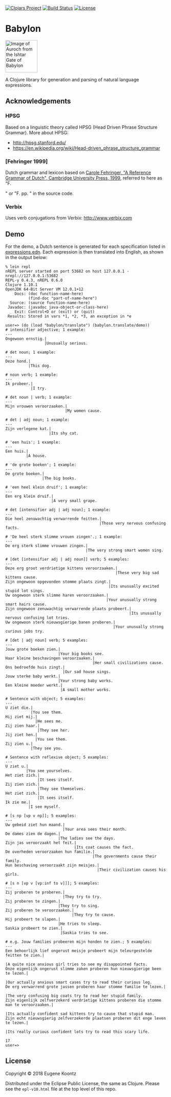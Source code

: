 [![Clojars Project](https://img.shields.io/clojars/v/babylon.svg)](https://clojars.org/babylon)
[![Build Status](https://secure.travis-ci.org/ekoontz/babylon.png?branch=master)](http://travis-ci.org/ekoontz/babylon)
[![License](https://img.shields.io/badge/License-EPL%201.0-red.svg)](https://opensource.org/licenses/EPL-1.0)

# Babylon

<div>
  <a href="https://en.wikipedia.org/wiki/Ishtar_Gate">
    <img alt="Image of Auroch from the Ishtar Gate of Babylon" 
         src="https://www.ancient.eu/uploads/images/738.jpg?v=1485682813" height="100">
  </a>
</div>

A Clojure library for generation and parsing of natural language expressions.

## Acknowledgements

### HPSG

Based on a linguistic theory called HPSG (Head Driven Phrase Structure Grammar). More about HPSG:

- http://hpsg.stanford.edu/
- https://en.wikipedia.org/wiki/Head-driven_phrase_structure_grammar

### [Fehringer 1999]

Dutch grammar and lexicon based on [Carole Fehringer, "A Reference Grammar of Dutch", Cambridge University Press, 1999](https://books.google.nl/books/about/A_Reference_Grammar_of_Dutch.html?id=hXZNkFqILp0C&redir_esc=y), referred to here as "F. <section>" or "F. pp. <pages>" in the source code.

### Verbix

Uses verb conjugations from Verbix: http://www.verbix.com 

## Demo

For the demo, a Dutch sentence is generated for each specification listed in
<a href="https://github.com/ekoontz/babylon/blob/master/src/babylon/nederlands/expressions.edn">expressions.edn</a>. 
Each expression is then translated into English, as shown in the output below:

```
% lein repl
nREPL server started on port 53682 on host 127.0.0.1 - nrepl://127.0.0.1:53682
REPL-y 0.4.3, nREPL 0.6.0
Clojure 1.10.1
OpenJDK 64-Bit Server VM 12.0.1+12
    Docs: (doc function-name-here)
          (find-doc "part-of-name-here")
  Source: (source function-name-here)
 Javadoc: (javadoc java-object-or-class-here)
    Exit: Control+D or (exit) or (quit)
 Results: Stored in vars *1, *2, *3, an exception in *e

user=> (do (load "babylon/translate") (babylon.translate/demo))
# intensifier adjective; 1 example:
---
Ongewoon ernstig.|
                 |Unusually serious.

# det noun; 1 example:
---
Deze hond.|
          |This dog.

# noun verb; 1 example:
---
Ik probeer.|
           |I try.

# det noun | verb; 1 example:
---
Mijn vrouwen veroorzaaken.|
                          |My women cause.

# det | adj noun; 1 example:
---
Zijn verlegene kat.|
                   |Its shy cat.

# 'een huis'; 1 example:
---
Een huis.|
         |A house.

# 'de grote boeken'; 1 example:
---
De grote boeken.|
                |The big books.

# 'een heel klein druif'; 1 example:
---
Een erg klein druif.|
                    |A very small grape.

# det [intensifier adj | adj noun]; 1 example:
---
Die heel zenuwachtig verwarrende feitten.|
                                         |Those very nervous confusing facts.

# 'De heel sterk slimme vrouen zingen'.; 1 example:
---
De erg sterk slimme vrouwen zingen.|
                                   |The very strong smart women sing.

# [det [intensifier adj | adj noun]] verb; 5 examples:
---
Deze erg groot verdrietige kittens veroorzaaken.|
                                                |These very big sad kittens cause.
Zijn ongewoon opgevonden stomme plaats zingt.|
                                             |Its unusually excited stupid lot sings.
Uw ongewoon sterk slimme haren veroorzaaken.|
                                            |Your unusually strong smart hairs cause.
Zijn ongewoon zenuwachtig verwarrende plaats probeert.|
                                                      |Its unusually nervous confusing lot tries.
Uw ongewoon sterk nieuwsgierige banen proberen.|
                                               |Your unusually strong curious jobs try.

# [det | adj noun] verb; 5 examples:
---
Jouw grote boeken zien.|
                       |Your big books see.
Haar kleine beschavingen veroorzaaken.|
                                      |Her small civilizations cause.
Ons bedroefde huis zingt.|
                         |Our sad house sings.
Jouw sterke baby werkt.|
                       |Your strong baby works.
Een kleine moeder werkt.|
                        |A small mother works.

# Sentence with object; 5 examples:
---
U ziet die.|
           |You see them.
Hij ziet mij.|
             |He sees me.
Zij zien haar.|
              |They see her.
Jij ziet hen.|
             |You see them.
Zij zien u.|
           |They see you.

# Sentence with reflexive object; 5 examples:
---
U ziet u.|
         |You see yourselves.
Het ziet zich.|
              |It sees itself.
Zij zien zich.|
              |They see themselves.
Het ziet zich.|
              |It sees itself.
Ik zie me.|
          |I see myself.

# [s np [vp v np]]; 5 examples:
---
Uw gebeid ziet hun maand.|
                         |Your area sees their month.
De dames zien de dagen.|
                       |The ladies see the days.
Zijn jas veroorzaakt het feit.|
                              |Its coat causes the fact.
De overheden veroorzaaken hun familie.|
                                      |The governments cause their family.
Hun beschaving veroorzaakt zijn meisjes.|
                                        |Their civilization causes his girls.

# [s n [vp v [vp:inf to v]]]; 5 examples:
---
Zij proberen te proberen.|
                         |They try to try.
Zij proberen te zingen.|
                       |They try to sing.
Zij proberen te veroorzaaken.|
                             |They try to cause.
Hij probeert te slapen.|
                       |He tries to sleep.
Saskia probeert te zien.|
                        |Saskia tries to see.

# e.g. Jouw families probeeren mijn honden te zien.; 5 examples:
---
Een behoorlijk lief ongerust meisje probeert mijn teleurgestelde feitten te zien.|
                                                                                 |A quite nice anxious girl tries to see my disappointed facts.
Onze eigenlijk ongerust slimme zaken proberen hun nieuwsgierige been te lezen.|
                                                                              |Our actually anxious smart cases try to read their curious leg.
De erg verwarrend grote jassen proberen haar stomme familie te lezen.|
                                                                     |The very confusing big coats try to read her stupid family.
Zijn eigenlijk zelfverzekerd verdrietige kittens proberen die stomme man te veroorzaaken.|
                                                                                         |Its actually confident sad kittens try to cause that stupid man.
Zijn echt nieuwsgierig zelfverzekerde plaatsen proberen dit enge leven te lezen.|
                                                                                |Its really curious confident lots try to read this scary life.

17
user=>
```

# License

Copyright © 2018 Eugene Koontz

Distributed under the Eclipse Public License, the same as Clojure.
Please see the `epl-v10.html` file at the top level of this repo.
